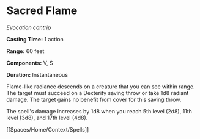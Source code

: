 # Sacred Flame

*Evocation cantrip*

**Casting Time:** 1 action

**Range:** 60 feet

**Components:** V, S

**Duration:** Instantaneous

Flame-like radiance descends on a creature that you can see within range. The target must succeed on a Dexterity saving throw or take 1d8 radiant damage. The target gains no benefit from cover for this saving throw.

The spell's damage increases by 1d8 when you reach 5th level (2d8), 11th level (3d8), and 17th level (4d8).


[[Spaces/Home/Context/Spells]]